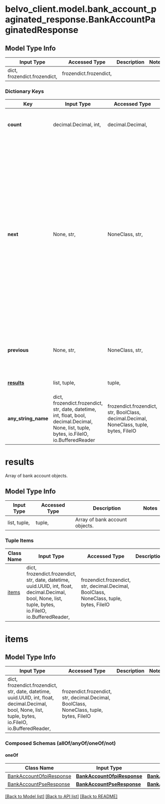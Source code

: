 # belvo_client.model.bank_account_paginated_response.BankAccountPaginatedResponse

## Model Type Info
Input Type | Accessed Type | Description | Notes
------------ | ------------- | ------------- | -------------
dict, frozendict.frozendict,  | frozendict.frozendict,  |  | 

### Dictionary Keys
Key | Input Type | Accessed Type | Description | Notes
------------ | ------------- | ------------- | ------------- | -------------
**count** | decimal.Decimal, int,  | decimal.Decimal,  | The total number of results in your Belvo account. | [optional] value must be a 32 bit integer
**next** | None, str,  | NoneClass, str,  | The URL to next page of results. Each page consists of up to 100 items. If there are not enough results for an additional page, the value is &#x60;null&#x60;.  In our documentation example, we use &#x60;{endpoint}&#x60; as a placeholder value. In production, this value will be replaced by the actual endpoint you are currently using (for example, &#x60;customer&#x60; or &#x60;bank-accounts&#x60;).  | [optional] 
**previous** | None, str,  | NoneClass, str,  | The URL to the previous page of results. If there is no previous page, the value is &#x60;null&#x60;. | [optional] 
**[results](#results)** | list, tuple,  | tuple,  | Array of bank account objects. | [optional] 
**any_string_name** | dict, frozendict.frozendict, str, date, datetime, int, float, bool, decimal.Decimal, None, list, tuple, bytes, io.FileIO, io.BufferedReader | frozendict.frozendict, str, BoolClass, decimal.Decimal, NoneClass, tuple, bytes, FileIO | any string name can be used but the value must be the correct type | [optional]

# results

Array of bank account objects.

## Model Type Info
Input Type | Accessed Type | Description | Notes
------------ | ------------- | ------------- | -------------
list, tuple,  | tuple,  | Array of bank account objects. | 

### Tuple Items
Class Name | Input Type | Accessed Type | Description | Notes
------------- | ------------- | ------------- | ------------- | -------------
[items](#items) | dict, frozendict.frozendict, str, date, datetime, uuid.UUID, int, float, decimal.Decimal, bool, None, list, tuple, bytes, io.FileIO, io.BufferedReader,  | frozendict.frozendict, str, decimal.Decimal, BoolClass, NoneClass, tuple, bytes, FileIO |  | 

# items

## Model Type Info
Input Type | Accessed Type | Description | Notes
------------ | ------------- | ------------- | -------------
dict, frozendict.frozendict, str, date, datetime, uuid.UUID, int, float, decimal.Decimal, bool, None, list, tuple, bytes, io.FileIO, io.BufferedReader,  | frozendict.frozendict, str, decimal.Decimal, BoolClass, NoneClass, tuple, bytes, FileIO |  | 

### Composed Schemas (allOf/anyOf/oneOf/not)
#### oneOf
Class Name | Input Type | Accessed Type | Description | Notes
------------- | ------------- | ------------- | ------------- | -------------
[BankAccountOfpiResponse](BankAccountOfpiResponse.md) | [**BankAccountOfpiResponse**](BankAccountOfpiResponse.md) | [**BankAccountOfpiResponse**](BankAccountOfpiResponse.md) |  | 
[BankAccountPseResponse](BankAccountPseResponse.md) | [**BankAccountPseResponse**](BankAccountPseResponse.md) | [**BankAccountPseResponse**](BankAccountPseResponse.md) |  | 

[[Back to Model list]](../../README.md#documentation-for-models) [[Back to API list]](../../README.md#documentation-for-api-endpoints) [[Back to README]](../../README.md)

